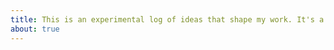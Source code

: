 ```yaml
---
title: This is an experimental log of ideas that shape my work. It's a living document, so I'll be adding new ideas as I go.\nI'm a digital product person, checkout my [twitter](https://twitter.com/samtgarson), [github](https://github.com/samtgarson) or drop me a [mail](mailto:hey@samgarson.com).
about: true
---
```



